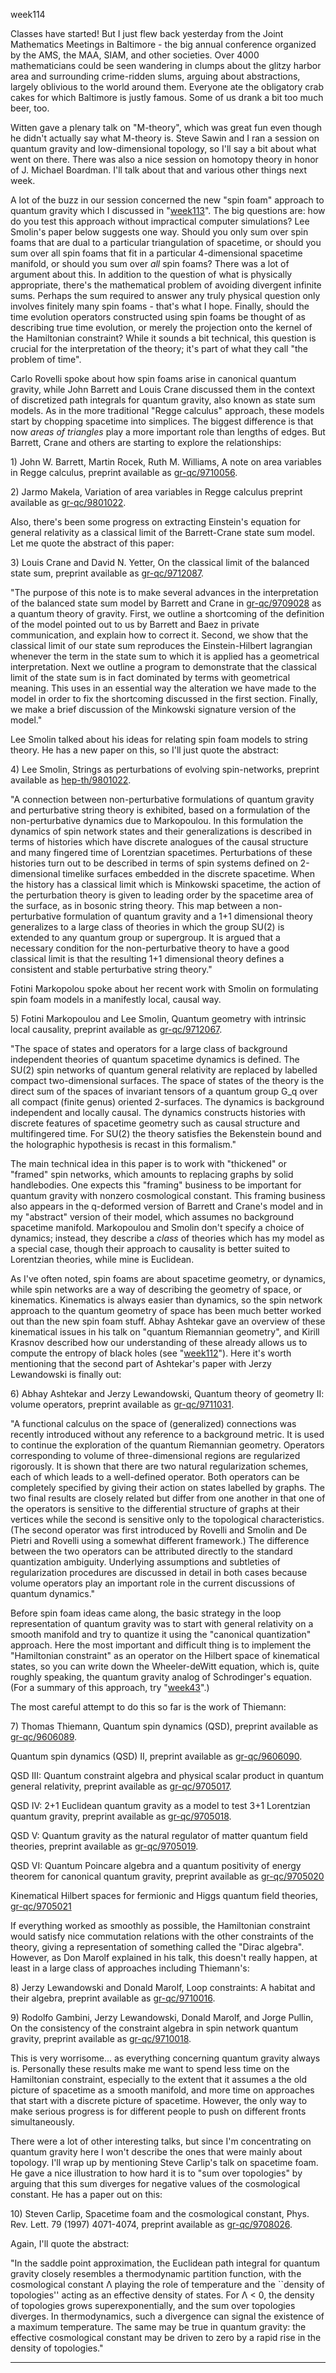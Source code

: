 week114

Classes have started! But I just flew back yesterday from the Joint
Mathematics Meetings in Baltimore - the big annual conference organized
by the AMS, the MAA, SIAM, and other societies. Over 4000 mathematicians
could be seen wandering in clumps about the glitzy harbor area and
surrounding crime-ridden slums, arguing about abstractions, largely
oblivious to the world around them. Everyone ate the obligatory crab
cakes for which Baltimore is justly famous. Some of us drank a bit too
much beer, too.

Witten gave a plenary talk on \"M-theory\", which was great fun even
though he didn\'t actually say what M-theory is. Steve Sawin and I ran a
session on quantum gravity and low-dimensional topology, so I\'ll say a
bit about what went on there. There was also a nice session on homotopy
theory in honor of J. Michael Boardman. I\'ll talk about that and
various other things next week.

A lot of the buzz in our session concerned the new \"spin foam\"
approach to quantum gravity which I discussed in
\"[week113](week113.html)\". The big questions are: how do you test this
approach without impractical computer simulations? Lee Smolin\'s paper
below suggests one way. Should you only sum over spin foams that are
dual to a particular triangulation of spacetime, or should you sum over
all spin foams that fit in a particular 4-dimensional spacetime
manifold, or should you sum over *all* spin foams? There was a lot of
argument about this. In addition to the question of what is physically
appropriate, there\'s the mathematical problem of avoiding divergent
infinite sums. Perhaps the sum required to answer any truly physical
question only involves finitely many spin foams - that\'s what I hope.
Finally, should the time evolution operators constructed using spin
foams be thought of as describing true time evolution, or merely the
projection onto the kernel of the Hamiltonian constraint? While it
sounds a bit technical, this question is crucial for the interpretation
of the theory; it\'s part of what they call \"the problem of time\".

Carlo Rovelli spoke about how spin foams arise in canonical quantum
gravity, while John Barrett and Louis Crane discussed them in the
context of discretized path integrals for quantum gravity, also known as
state sum models. As in the more traditional \"Regge calculus\"
approach, these models start by chopping spacetime into simplices. The
biggest difference is that now *areas of triangles* play a more
important role than lengths of edges. But Barrett, Crane and others are
starting to explore the relationships:

1\) John W. Barrett, Martin Rocek, Ruth M. Williams, A note on area
variables in Regge calculus, preprint available as
[gr-qc/9710056](http://xxx.lanl.gov/abs/gr-qc/9710056).

2\) Jarmo Makela, Variation of area variables in Regge calculus preprint
available as [gr-qc/9801022](http://xxx.lanl.gov/abs/gr-qc/9801022).

Also, there\'s been some progress on extracting Einstein\'s equation for
general relativity as a classical limit of the Barrett-Crane state sum
model. Let me quote the abstract of this paper:

3\) Louis Crane and David N. Yetter, On the classical limit of the
balanced state sum, preprint available as
[gr-qc/9712087](http://xxx.lanl.gov/abs/gr-qc/9712087).

\"The purpose of this note is to make several advances in the
interpretation of the balanced state sum model by Barrett and Crane in
[gr-qc/9709028](http://xxx.lanl.gov/abs/gr-qc/9709028) as a quantum
theory of gravity. First, we outline a shortcoming of the definition of
the model pointed out to us by Barrett and Baez in private
communication, and explain how to correct it. Second, we show that the
classical limit of our state sum reproduces the Einstein-Hilbert
lagrangian whenever the term in the state sum to which it is applied has
a geometrical interpretation. Next we outline a program to demonstrate
that the classical limit of the state sum is in fact dominated by terms
with geometrical meaning. This uses in an essential way the alteration
we have made to the model in order to fix the shortcoming discussed in
the first section. Finally, we make a brief discussion of the Minkowski
signature version of the model.\"

Lee Smolin talked about his ideas for relating spin foam models to
string theory. He has a new paper on this, so I\'ll just quote the
abstract:

4\) Lee Smolin, Strings as perturbations of evolving spin-networks,
preprint available as
[hep-th/9801022](http://xxx.lanl.gov/abs/hep-th/9801022).

\"A connection between non-perturbative formulations of quantum gravity
and perturbative string theory is exhibited, based on a formulation of
the non-perturbative dynamics due to Markopoulou. In this formulation
the dynamics of spin network states and their generalizations is
described in terms of histories which have discrete analogues of the
causal structure and many fingered time of Lorentzian spacetimes.
Perturbations of these histories turn out to be described in terms of
spin systems defined on 2-dimensional timelike surfaces embedded in the
discrete spacetime. When the history has a classical limit which is
Minkowski spacetime, the action of the perturbation theory is given to
leading order by the spacetime area of the surface, as in bosonic string
theory. This map between a non-perturbative formulation of quantum
gravity and a 1+1 dimensional theory generalizes to a large class of
theories in which the group SU(2) is extended to any quantum group or
supergroup. It is argued that a necessary condition for the
non-perturbative theory to have a good classical limit is that the
resulting 1+1 dimensional theory defines a consistent and stable
perturbative string theory.\"

Fotini Markopolou spoke about her recent work with Smolin on formulating
spin foam models in a manifestly local, causal way.

5\) Fotini Markopoulou and Lee Smolin, Quantum geometry with intrinsic
local causality, preprint available as
[gr-qc/9712067](http://xxx.lanl.gov/abs/gr-qc/9712067).

\"The space of states and operators for a large class of background
independent theories of quantum spacetime dynamics is defined. The SU(2)
spin networks of quantum general relativity are replaced by labelled
compact two-dimensional surfaces. The space of states of the theory is
the direct sum of the spaces of invariant tensors of a quantum group G_q
over all compact (finite genus) oriented 2-surfaces. The dynamics is
background independent and locally causal. The dynamics constructs
histories with discrete features of spacetime geometry such as causal
structure and multifingered time. For SU(2) the theory satisfies the
Bekenstein bound and the holographic hypothesis is recast in this
formalism.\"

The main technical idea in this paper is to work with \"thickened\" or
\"framed\" spin networks, which amounts to replacing graphs by solid
handlebodies. One expects this \"framing\" business to be important for
quantum gravity with nonzero cosmological constant. This framing
business also appears in the q-deformed version of Barrett and Crane\'s
model and in my \"abstract\" version of their model, which assumes no
background spacetime manifold. Markopoulou and Smolin don\'t specify a
choice of dynamics; instead, they describe a *class* of theories which
has my model as a special case, though their approach to causality is
better suited to Lorentzian theories, while mine is Euclidean.

As I\'ve often noted, spin foams are about spacetime geometry, or
dynamics, while spin networks are a way of describing the geometry of
space, or kinematics. Kinematics is always easier than dynamics, so the
spin network approach to the quantum geometry of space has been much
better worked out than the new spin foam stuff. Abhay Ashtekar gave an
overview of these kinematical issues in his talk on \"quantum Riemannian
geometry\", and Kirill Krasnov described how our understanding of these
already allows us to compute the entropy of black holes (see
\"[week112](week112.html)\"). Here it\'s worth mentioning that the
second part of Ashtekar\'s paper with Jerzy Lewandowski is finally out:

6\) Abhay Ashtekar and Jerzy Lewandowski, Quantum theory of geometry II:
volume operators, preprint available as
[gr-qc/9711031](http://xxx.lanl.gov/abs/gr-qc/9711031).

\"A functional calculus on the space of (generalized) connections was
recently introduced without any reference to a background metric. It is
used to continue the exploration of the quantum Riemannian geometry.
Operators corresponding to volume of three-dimensional regions are
regularized rigorously. It is shown that there are two natural
regularization schemes, each of which leads to a well-defined operator.
Both operators can be completely specified by giving their action on
states labelled by graphs. The two final results are closely related but
differ from one another in that one of the operators is sensitive to the
differential structure of graphs at their vertices while the second is
sensitive only to the topological characteristics. (The second operator
was first introduced by Rovelli and Smolin and De Pietri and Rovelli
using a somewhat different framework.) The difference between the two
operators can be attributed directly to the standard quantization
ambiguity. Underlying assumptions and subtleties of regularization
procedures are discussed in detail in both cases because volume
operators play an important role in the current discussions of quantum
dynamics.\"

Before spin foam ideas came along, the basic strategy in the loop
representation of quantum gravity was to start with general relativity
on a smooth manifold and try to quantize it using the \"canonical
quantization\" approach. Here the most important and difficult thing is
to implement the \"Hamiltonian constraint\" as an operator on the
Hilbert space of kinematical states, so you can write down the
Wheeler-deWitt equation, which is, quite roughly speaking, the quantum
gravity analog of Schrodinger\'s equation. (For a summary of this
approach, try \"[week43](week43.html)\".)

The most careful attempt to do this so far is the work of Thiemann:

7\) Thomas Thiemann, Quantum spin dynamics (QSD), preprint available as
[gr-qc/9606089](http://xxx.lanl.gov/abs/gr-qc/9606089).

Quantum spin dynamics (QSD) II, preprint available as
[gr-qc/9606090](http://xxx.lanl.gov/abs/gr-qc/9606090).

QSD III: Quantum constraint algebra and physical scalar product in
quantum general relativity, preprint available as
[gr-qc/9705017](http://xxx.lanl.gov/abs/gr-qc/9705017).

QSD IV: 2+1 Euclidean quantum gravity as a model to test 3+1 Lorentzian
quantum gravity, preprint available as
[gr-qc/9705018](http://xxx.lanl.gov/abs/gr-qc/9705018).

QSD V: Quantum gravity as the natural regulator of matter quantum field
theories, preprint available as
[gr-qc/9705019](http://xxx.lanl.gov/abs/gr-qc/9705019).

QSD VI: Quantum Poincare algebra and a quantum positivity of energy
theorem for canonical quantum gravity, preprint available as
[gr-qc/9705020](http://xxx.lanl.gov/abs/gr-qc/9705020)

Kinematical Hilbert spaces for fermionic and Higgs quantum field
theories, [gr-qc/9705021](http://xxx.lanl.gov/abs/gr-qc/9705021)

If everything worked as smoothly as possible, the Hamiltonian constraint
would satisfy nice commutation relations with the other constraints of
the theory, giving a representation of something called the \"Dirac
algebra\". However, as Don Marolf explained in his talk, this doesn\'t
really happen, at least in a large class of approaches including
Thiemann\'s:

8\) Jerzy Lewandowski and Donald Marolf, Loop constraints: A habitat and
their algebra, preprint available as
[gr-qc/9710016](http://xxx.lanl.gov/abs/gr-qc/9710016).

9\) Rodolfo Gambini, Jerzy Lewandowski, Donald Marolf, and Jorge Pullin,
On the consistency of the constraint algebra in spin network quantum
gravity, preprint available as
[gr-qc/9710018](http://xxx.lanl.gov/abs/gr-qc/9710018).

This is very worrisome\... as everything concerning quantum gravity
always is. Personally these results make me want to spend less time on
the Hamiltonian constraint, especially to the extent that it assumes a
the old picture of spacetime as a smooth manifold, and more time on
approaches that start with a discrete picture of spacetime. However, the
only way to make serious progress is for different people to push on
different fronts simultaneously.

There were a lot of other interesting talks, but since I\'m
concentrating on quantum gravity here I won\'t describe the ones that
were mainly about topology. I\'ll wrap up by mentioning Steve Carlip\'s
talk on spacetime foam. He gave a nice illustration to how hard it is to
\"sum over topologies\" by arguing that this sum diverges for negative
values of the cosmological constant. He has a paper out on this:

10\) Steven Carlip, Spacetime foam and the cosmological constant, Phys.
Rev. Lett. 79 (1997) 4071-4074, preprint available as
[gr-qc/9708026](http://xxx.lanl.gov/abs/gr-qc/9708026).

Again, I\'ll quote the abstract:

\"In the saddle point approximation, the Euclidean path integral for
quantum gravity closely resembles a thermodynamic partition function,
with the cosmological constant Λ playing the role of temperature and the
\`\`density of topologies\'\' acting as an effective density of states.
For Λ \< 0, the density of topologies grows superexponentially, and the
sum over topologies diverges. In thermodynamics, such a divergence can
signal the existence of a maximum temperature. The same may be true in
quantum gravity: the effective cosmological constant may be driven to
zero by a rapid rise in the density of topologies.\"

------------------------------------------------------------------------
